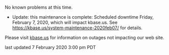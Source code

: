 No known problems at this time.

* Update: this maintenance is complete:  Scheduled downtime Friday, February 7, 2020, which will impact kbase.us.  See <a href="https://kbase.us/maintenance-2020feb07/">https://kbase.us/system-maintenance-2020feb07/</a> for details.

Please visit <a href="https://kbase.us">kbase.us</a> for information on outages not impacting our web site.

last updated 7 February 2020 3:00 pm PDT
